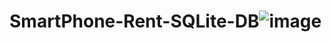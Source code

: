 # SmartPhone-Rent-SQLite-DB![image](https://github.com/user-attachments/assets/88a4e926-2b91-4db4-9e7b-c7407c2a144d)
